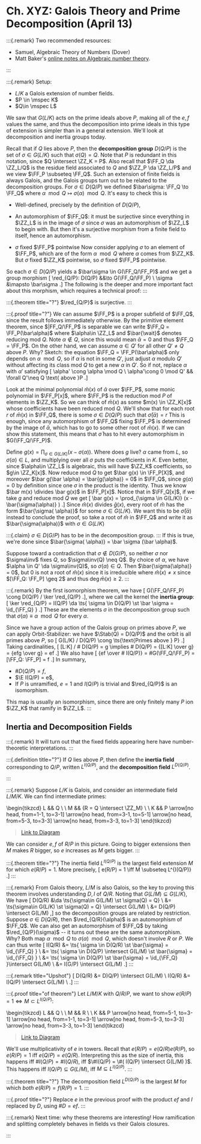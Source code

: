 # Ch. XYZ: Galois Theory and Prime Decomposition (April 13)

:::{.remark}
Two recommended resources:

- Samuel, Algebraic Theory of Numbers (Dover)
- Matt Baker's [online notes on Algebraic number theory](https://people.math.gatech.edu/~mbaker/pdf/ANTBook.pdf).

:::

:::{.remark}
Setup:

- $L/K$ a Galois extension of number fields.
- $P \in \mspec K$
- $Q\in \mspec L$

We saw that $G(L/K)$ acts on the prime ideals above $P$, making all of the $e,f$ values the same, and thus the decomposition into prime ideals in this type of extension is simpler than in a general extension.
We'll look at decomposition and inertia groups today.

Recall that if $Q$ lies above $P$, then the **decomposition group** $D(Q/P)$ is the set of $\sigma\in G(L/K)$ such that $\sigma(Q) = Q$.
Note that $P$ is redundant in this notation, since $Q \intersect \ZZ_K = P$.
Also recall that $\FF_Q \da \ZZ_L/Q$ is the residue field associated to $Q$ and $\ZZ_P \da \ZZ_L/P$ and we view $\FF_P \subseteq \FF_Q$.
Such an extension of finite fields is always Galois, and the Galois groups turn out to be related to the decomposition groups.
For $\sigma \in D(Q/P)$ we defined $\bar\sigma: \FF_Q \to \FF_Q$ where $\alpha \mod Q \mapsto \sigma(\alpha) \mod Q$.
It's easy to check this is 

- Well-defined, precisely by the definition of $D(Q/P)$, 

- An automorphism of $\FF_Q$: it must be surjective since everything in $\ZZ_L$ is in the image of $\sigma$ since $\sigma$ was an automorphism of $\ZZ_L$ to begin with.
  But then it's a surjective morphism from a finite field to itself, hence an automorphism.
- $\sigma$ fixed $\FF_P$ pointwise
  Now consider applying $\sigma$ to an element of $\FF_P$, which are of the form $\alpha \mod Q$ where $\alpha$ comes from $\ZZ_K$.
  But $\sigma$ fixed $\ZZ_K$ pointwise, so $\sigma$ fixed $\FF_P$ pointwise.

So each $\sigma\in D(Q/P)$ yields a $\bar\sigma \in G(\FF_Q/\FF_P)$ and we get a group morphism
\[
\red_{Q/P}: D(Q/P) &&\to G(\FF_Q/\FF_P) \\
\sigma &\mapsto \bar\sigma
.\]
The following is the deeper and more important fact about this morphism, which requires a technical proof:
:::

:::{.theorem title="?"}
$\red_{Q/P}$ is surjective.
:::

:::{.proof title="?"}
We can assume $\FF_P$ is a proper subfield of $\FF_Q$, since the result follows immediately otherwise.
By the primitive element theorem, since $|FF_Q/\FF_P$ is separable we can write $\FF_Q = \FF_P(\bar\alpha)$ where $\alpha\in \ZZ_L$ and $\bar{\wait}$ denotes reducing mod $Q$.
Note $\alpha\not\in Q$, since this would mean $\bar\alpha = 0$ and thus $\FF_Q = \FF_P$.
On the other hand, we can assume $\alpha\in Q'$ for all other $Q'\neq Q$ above $P$.
Why?
Sketch: the equation $\FF_Q = \FF_P(\bar\alpha)$ only depends on $\alpha\mod Q$, so if $\alpha$ is not in some $Q'$, just adjust $\alpha$ modulo $Q'$ without affecting its class mod $Q$ to get a new $\alpha$ in $Q'$.
So if not, replace $\alpha$ with $\alpha'$ satisfying
\[
\alpha' \cong \alpha \mod Q \\
\alpha'\cong 0 \mod Q' && \forall Q'\neq Q \text{ above }P
.\]

Look at the minimal polynomial $\bar m(x)$ of $\bar\alpha$ over $\FF_P$, some monic polynomial in $\FF_P[x]$, where $\FF_P$ is the reduction mod $P$ of elements in $\ZZ_K$.
So we can think of $\bar m(x)$ as some $m(x) \in \ZZ_K[x]$ whose coefficients have been reduced mod $Q$.
We'll show that for each root $r$ of $\bar m(x)$ in $\FF_Q$, there is some $\sigma\in D(Q/P)$ such that $\bar\sigma(\bar\alpha) = r$
This is enough, since any automorphism of $\FF_Q$ fixing $\FF_P$ is determined by the image of $\bar\alpha$, which has to go to some other root of $\bar m (x)$.
If we can show this statement, this means that $\bar\sigma$ has to hit every automorphism in $G(\FF_Q/\FF_P)$.

Define $g(x) = \prod_{\sigma\in G(L/K)} (x- \sigma( \alpha))$.
Where does $g$ live?
$\alpha$ came from $L$, so $\sigma( \alpha) \in L$, and multiplying over all $\sigma$ puts the coefficients in $K$.
Even better, since $\alpha\in \ZZ_L$ is algebraic, this will have $\ZZ_K$ coefficients, so $g\in \ZZ_K[x]$.
Now reduce mod $Q$ to get $\bar g(x) \in \FF_P[X]$, and moreover $\bar g(\bar \alpha) = \bar{g(\alpha)} = 0$ in $\FF_Q$, since $g(\alpha) = 0$ by definition since one $\sigma$ in the product is the identity.
Thus we know $\bar m(x) \divides \bar g(x)$ in $\FF_P[x]$.
Notice that in $\FF_Q[x]$, if we take $g$ and reduce mod $Q$ we get
\[
\bar g(x) = \prod_{\sigma \in G(L/K)} (x - \bar{\sigma(\alpha)} )
.\]
Since $\bar m(x)$ divides $\bar g(x)$, every root of $\bar m$ has the form $\bar{\sigma( \alpha)}$ for some $\sigma\in G(L/K)$.
We want this to be $\bar\sigma(\bar \alpha)$ instead to conclude the proof, so take a root of $\bar m$ in $\FF_Q$ and write it as $\bar{\sigma(\alpha)}$ with $\sigma\in G(L/K)$

:::{.claim}
$\sigma \in D(G/P)$ has to be in the decomposition group.
:::
If this is true, we're done since $\bar{\sigma( \alpha)} = \bar \sigma (\bar \alpha)$.

Suppose toward a contradiction that $\sigma\not\in D(G/P)$, so neither $\sigma$ nor $\sigma\inv$ fixes $Q$, so $\sigma\inv(Q) \neq Q$.
By choice of $\alpha$, we have $\alpha \in Q' \da \sigma\inv(Q)$, so $\sigma(\alpha)\in Q$.
Then $\bar{\sigma(\alpha)} = 0$, but $0$ is not a root of $\bar m(x)$ since it is irreducible where $\bar m(x) \neq x$ since $[\FF_Q: \FF_P] \geq 2$ and thus $\deg \bar m(x) \geq 2$.
:::

:::{.remark}
By the first isomorphism theorem, we have 
\[
G(\FF_Q/\FF_P) \cong D(Q/P) / \ker \red_{Q/P}
.\], where we call the kernel the **inertia group**:
\[
\ker \red_{Q/P} = I(Q/P) \da \ts{ \sigma \in D(Q/P) \st \bar \sigma = \id_{\FF_Q} }
.\]
These are the elements $\sigma$ in the decomposition group such that $\sigma(\alpha) \equiv \alpha \mod Q$ for every $\alpha$.

Since we have a group action of the Galois group on primes above $P$, we can apply Orbit-Stabilizer: we have $\Stab(Q) = D(Q/P)$ and the orbit is all primes above $P$, so
\[
G(L/K) / D(Q/P) \cong \ts{\text{Primes above } P}
.\]
Taking cardinalities, 
\[
[L:K] / \# D(Q/P) = g \implies \# D(Q/P) = {[L:K] \over g} = {efg \over g} = ef
.\]
We also have
\[
{ef \over \# I(Q/P)} = \#G(\FF_Q/\FF_P) = [\FF_Q: \FF_P] = f
.\]
In summary, 

- $\# D(Q/P) = f$,
- $\E I(Q/P) = e$,
- If $P$ is unramified, $e=1$ and $I(Q/P)$ is trivial and $\red_{Q/P}$ is an isomorphism.

This map is usually an isomorphism, since there are only finitely many $P$ ion $\ZZ_K$ that ramify in $\ZZ_L$.
:::

## Inertia and Decomposition Fields

:::{.remark}
It will turn out that the fixed fields appearing here have number-theoretic interpretations.
:::

:::{.definition title="?"}
If $Q$ lies above $P$, then define the **inertia field** corresponding to $Q/P$, written $L^{I(Q/P)}$, and the **decomposition field** $L^{D(Q/P)}$.

:::

:::{.remark}
Suppose $L/K$ is Galois, and consider an intermediate field $L/M/K$.
We can find intermediate primes:

\begin{tikzcd}
	L && Q \\
	\\
	M && {R = Q \intersect \ZZ_M} \\
	\\
	K && P
	\arrow[no head, from=1-1, to=3-1]
	\arrow[no head, from=3-1, to=5-1]
	\arrow[no head, from=5-3, to=3-3]
	\arrow[no head, from=3-3, to=1-3]
\end{tikzcd}

> [Link to Diagram](https://q.uiver.app/?q=WzAsNixbMCwwLCJMIl0sWzAsMiwiTSJdLFswLDQsIksiXSxbMiw0LCJQIl0sWzIsMiwiUiA9IFEgXFxpbnRlcnNlY3QgXFxaWl9NIl0sWzIsMCwiUSJdLFswLDEsIiIsMCx7InN0eWxlIjp7ImhlYWQiOnsibmFtZSI6Im5vbmUifX19XSxbMSwyLCIiLDAseyJzdHlsZSI6eyJoZWFkIjp7Im5hbWUiOiJub25lIn19fV0sWzMsNCwiIiwwLHsic3R5bGUiOnsiaGVhZCI6eyJuYW1lIjoibm9uZSJ9fX1dLFs0LDUsIiIsMCx7InN0eWxlIjp7ImhlYWQiOnsibmFtZSI6Im5vbmUifX19XV0=)

We can consider $e, f$ of $R/P$ in this picture. 
Going to bigger extensions then $M$ makes $R$ bigger, so $e$ increases as $M$ gets bigger.
:::

:::{.theorem title="?"}
The inertia field $L^{I(Q/P)}$ is the largest field extension $M$ for which $e(R/P) = 1$.
More precisely, 
\[
e(R/P) = 1 \iff M \subseteq L^{I(Q/P)}
.\]
:::

:::{.remark}
From Galois theory, $L/M$ is also Galois, so the key to proving this theorem involves understanding $D, I$ of $Q/R$.
Noting that $G(L/M) \subseteq G(L/K)$, 
We have
\[
D(Q/R) 
&\da \ts{\sigma\in G(L/M) \st \sigma(Q) = Q} \\
&= \ts{\sigma\in G(L/K) \st \sigma(Q) = Q} \intersect G(L/M) \\
&= D(Q/P) \intersect G(L/M)
,\]
so the decomposition groups are related by restriction.
Suppose $\sigma \in D(Q/R)$, then $\red_{Q/R}(\alpha)$ is an automorphism of $\FF_Q$.
We can also get an automorphism of $\FF_Q$ by taking $\red_{Q/P}(\sigma)$ -- it turns out these are the same automorphism.
Why?
Both map $\alpha \mod Q$ to $\sigma(\alpha) \mod Q$, which doesn't involve $R$ or $P$.
We can thus write
\[
I(Q/R) 
&= \ts{ \sigma \in D(Q/R) \st \bar{\sigma} = \id_{\FF_Q} } \\
&= \ts{ \sigma \in D(Q/P) \intersect G(L/M) \st \bar{\sigma} = \id_{\FF_Q} } \\
&= \ts{ \sigma \in D(Q/P) \st \bar{\sigma} = \id_{\FF_Q} }\intersect G(L/M) \\
&= I(G/P) \intersect G(L/M)
.\]
:::

:::{.remark title="Upshot"}
\[
D(Q/R) &= D)Q/P) \intersect G(L/M) \\
I(Q/R) &= I)Q/P) \intersect G(L/M) \\
.\]
:::

:::{.proof title="of theorem"}
Let $L/M/K$ with $Q/R/P$, we want to show $e(R/P) = 1 \iff M \subset L^{I(Q/P)}$:

\begin{tikzcd}
	L && Q \\
	\\
	M && R \\
	\\
	K && P
	\arrow[no head, from=5-1, to=3-1]
	\arrow[no head, from=1-1, to=3-1]
	\arrow[no head, from=5-3, to=3-3]
	\arrow[no head, from=3-3, to=1-3]
\end{tikzcd}

> [Link to Diagram](https://q.uiver.app/?q=WzAsNixbMCwwLCJMIl0sWzAsMiwiTSJdLFswLDQsIksiXSxbMiwwLCJRIl0sWzIsMiwiUiJdLFsyLDQsIlAiXSxbMiwxLCIiLDAseyJzdHlsZSI6eyJoZWFkIjp7Im5hbWUiOiJub25lIn19fV0sWzAsMSwiIiwyLHsic3R5bGUiOnsiaGVhZCI6eyJuYW1lIjoibm9uZSJ9fX1dLFs1LDQsIiIsMix7InN0eWxlIjp7ImhlYWQiOnsibmFtZSI6Im5vbmUifX19XSxbNCwzLCIiLDIseyJzdHlsZSI6eyJoZWFkIjp7Im5hbWUiOiJub25lIn19fV1d)

We'll use multiplicativity of $e$ in towers.
Recall that $e(R/P) = e(Q/R) e(R/P)$, so $e(R/P) = 1$ iff $e(Q/P) = e(Q/R)$.
Interpreting this as the size of inertia, this happens iff $\# I(Q/P) = \# I(Q/R)$, iff $\#I(Q/P) = \#( I(Q/P) \intersect G(L/M) )$.
This happens iff $I(Q/P) \subseteq G(L/M)$, iff $M \subseteq L^{I(Q/P)}$.
:::

:::{.theorem title="?"}
The decomposition field $L^{D(Q/P)}$ is the largest $M$ for which *both* $e(R/P) = f(R/P) =1$.
:::

:::{.proof title="?"}
Replace $e$ in the previous proof with the product $ef$ and $I$ replaced by $D$, using $\#D =ef$.
:::

:::{.remark}
Next time: why these theorems are interesting!
How ramification and splitting completely behaves in fields vs their Galois closures.

:::








